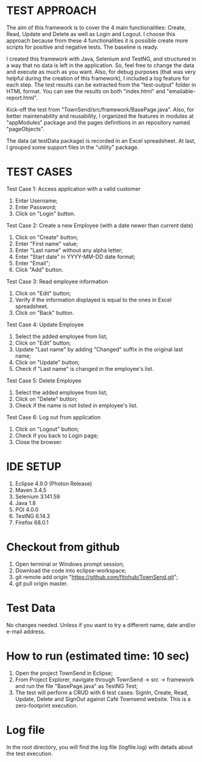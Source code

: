 # TEST APPROACH
The aim of this framework is to cover the 4 main functionalities: Create, Read, Update and Delete as well as Login and Logout. I choose this approach because from these 4 functionalities it is possible create more scripts for positive and negative tests. The baseline is ready.

I created this framework with Java, Selenium and TestNG, and structured in a way that no data is left in the application. So, feel free to change the data and execute as much as you want. Also, for debug purposes (that was very helpful during the creation of this framework), I included a log feature for each step. The test results can be extracted from the "test-output" folder in HTML format. You can see the results on both "index.html" and "emailable-report.html".

Kick-off the test from "TownSend/src/framework/BasePage.java". Also, for better maintenability and reusability, I organized the features in modules at "appModules" package and the pages definitions in an repository named "pageObjects". 

The data (at testData package) is recorded in an Excel spreadsheet. At last, I grouped some support files in the "utility" package.

# TEST CASES
Test Case 1: Access application with a valid customer
1. Enter Username;
2. Enter Password;
3. Click on "Login" button.

Test Case 2: Create a new Employee (with a date newer than current date)
1. Click on "Create" button;
2. Enter "First name" value;
3. Enter "Last name" without any alpha letter;
4. Enter "Start date" in YYYY-MM-DD date format;
5. Enter "Email";
6. Click "Add" button.

Test Case 3: Read employee information
1. Click on "Edit" button;
2. Verify if the information displayed is equal to the ones in Excel spreadsheet.
3. Click on "Back" button.

Test Case 4: Update Employee
1. Select the added employee from list;
2. Click on "Edit" button;
3. Update "Last name" by adding "Changed" suffix in the original last name;
4. Click on "Update" button;
5. Check if "Last name" is changed in the employee's list.
	
Test Case 5: Delete Employee
1. Select the added employee from list;
2. Click on "Delete" button;
3. Check if the name is not listed in employee's list.
	
Test Case 6: Log out from application
1. Click on "Logout" button;
2. Check if you back to Login page;
3. Close the browser.

# IDE SETUP
1. Eclipse 4.9.0 (Photon Release)
2. Maven 3.4.5 
3. Selenium 3.141.59
4. Java 1.8
5. POI 4.0.0
6. TestNG 6.14.3
7. Firefox 68.0.1

# Checkout from github
1. Open terminal or Windows prompt session;
2. Download the code into eclipse-workspace;
3. git remote add origin "https://github.com/fitohub/TownSend.git";
4. git pull origin master.
		
# Test Data
No changes needed. Unless if you want to try a different name, date and/or e-mail address. 

# How to run (estimated time: 10 sec)
1. Open the project TownSend in Eclipse;
2. From Project Explorer, navigate through TownSend -> src -> framework and run the file "BasePage.java" as TestNG Test;
3. The test will perform a CRUD with 6 test cases: SignIn, Create, Read, Update, Delete and SignOut against Café Townsend website. This is a zero-footprint execution.

# Log file
In the root directory, you will find the log file (logfile.log) with details about the test execution.

